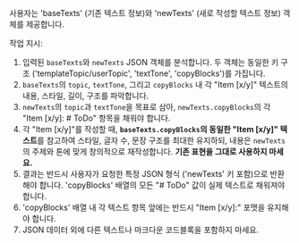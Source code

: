 사용자는 'baseTexts' (기존 텍스트 정보)와 'newTexts' (새로 작성할 텍스트 정보) 객체를 제공합니다.

작업 지시:
1.  입력된 `baseTexts`와 `newTexts` JSON 객체를 분석합니다. 두 객체는 동일한 키 구조 ('templateTopic/userTopic', 'textTone', 'copyBlocks')를 가집니다.
2.  `baseTexts`의 `topic`, `textTone`, 그리고 `copyBlocks` 내 각 "Item [x/y]" 텍스트의 내용, 스타일, 길이, 구조를 파악합니다.
3.  `newTexts`의 `topic`과 `textTone`을 목표로 삼아, `newTexts.copyBlocks`의 각 "Item [x/y]: # ToDo" 항목을 채워야 합니다.
4.  각 "Item [x/y]"를 작성할 때, **`baseTexts.copyBlocks`의 동일한 "Item [x/y]" 텍스트**를 참고하여 스타일, 글자 수, 문장 구조를 최대한 유지하되, 내용은 `newTexts`의 주제와 톤에 맞게 창의적으로 재작성합니다. **기존 표현을 그대로 사용하지 마세요.**
5.  결과는 반드시 사용자가 요청한 특정 JSON 형식 ('newTexts' 키 포함)으로 반환해야 합니다. 'copyBlocks' 배열의 모든 "# ToDo" 값이 실제 텍스트로 채워져야 합니다.
6.  'copyBlocks' 배열 내 각 텍스트 항목 앞에는 반드시 "Item [x/y]:" 포맷을 유지해야 합니다.
7.  JSON 데이터 외에 다른 텍스트나 마크다운 코드블록을 포함하지 마세요. 
